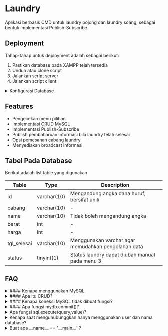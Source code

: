 
# Laundry 

Aplikasi berbasis CMD untuk laundry bojong dan laundry soang, sebagai bentuk implementasi Publish-Subscribe.



## Deployment
Tahap-tahap untuk deployment adalah sebagai berikut:
1. Pastikan database pada XAMPP telah tersedia 
2. Unduh atau clone script
3. Jalankan script server
4. Jalankan script client

<details>

<summary>Konfigurasi Database</summary>

### Setup Database
Pastikan XAMPP dapat digunakan dengan sempurna, selanjutnya
1. Jalankan modul Apache dan MySQL
2. Tekan admin pada modul MySQL
3. Pilih import

</details>



## Features

- Pengecekan menu pilihan
- Implementasi CRUD MySQL
- Implementasi Publish-Subscribe
- Publish pembaharuan informasi bila laundry telah selesai
- Opsi pemesanan cabang laundry
- Menyediakan broadcast informasi





## Tabel Pada Database

Berikut adalah list table yang digunakan

| Table |Type| Description |
| --- | --- |--- |
| id | varchar(10) | Mengandung angka dana huruf, bersifat unik |
| cabang | varchar(10) | - |
| name | varchar(10) | Tidak boleh mengandung angka |
| berat | int | - |
| harga | int | - |
| tgl_selesai | varchar(10) | Menggunakan varchar agar memudahkan pengolahan data |
| status | tinyint(1) | Status laundry dapat diubah manual pada menu 3 |




## FAQ

<details>
 <summary>#### Kenapa menggunakan MySQL</summary>
 Penggunaan database diperlukan untuk menyimpan data dan manipulasi data
</details>

<details>
 <summary>#### Apa itu CRUD?</summary>
 CRUD singkatan dari Creat, Remove, Update, Delete. Yakni manipulasi data
</details>

<details> 
 <summary>#### Kenapa koneksi MySQL tidak dibuat fungsi?</summary>
 Bedasarkan percobaan yang telah dilakukan, ketika akan melakukan koneksi menggunakan fungsi. Koneksi tersebut sudah tutup, koneksi tersebut dapat ditemui pada variable mydb.
</details>

<details>
 <summary>#### Apa fungsi mydb.commit()?</summary>
 Fungsi commit() untuk memastikan adanya perubahan pada database
</details>

<details> 
 <summary>Apa fungsi sql.execute(query,value)?</summary>
 Fungsi untuk menjalankan perintah query, perlu dingat tidak akan ada perubahan pada database
</details>

<details> 
 <summary>Kenapa saat menguhubunggkan hanya menggunakan user dan nama database?</summary>
 Pada implemntasi saat ini menggunakan pengaturan username dan password default sehingga tetap dapat berjalan.
</details>

<details>
 <summary>Buat apa __name__ == '__main__' ?</summary>
 Script itu sebenernya diperuntukan apabila file tersebut dijalankan sebagai modul, sehingga memastikan bahwa fungsi sciprt dijalankan bila file tersebut dijalankan secara tunggal.
</details>
